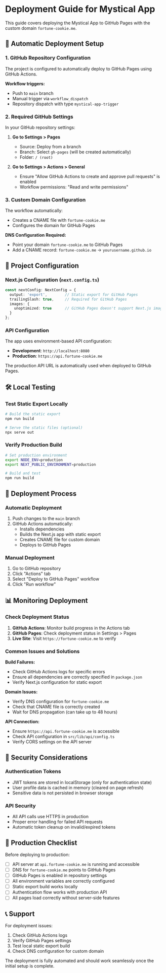 # Deployment Guide for Mystical App

This guide covers deploying the Mystical App to GitHub Pages with the custom domain `fortune-cookie.me`.

## 🚀 Automatic Deployment Setup

### 1. GitHub Repository Configuration

The project is configured to automatically deploy to GitHub Pages using GitHub Actions.

**Workflow triggers:**
- Push to `main` branch
- Manual trigger via `workflow_dispatch`
- Repository dispatch with type `mystical-app-trigger`

### 2. Required GitHub Settings

In your GitHub repository settings:

1. **Go to Settings > Pages**
   - Source: Deploy from a branch
   - Branch: Select `gh-pages` (will be created automatically)
   - Folder: `/ (root)`

2. **Go to Settings > Actions > General**
   - Ensure "Allow GitHub Actions to create and approve pull requests" is enabled
   - Workflow permissions: "Read and write permissions"

### 3. Custom Domain Configuration

The workflow automatically:
- Creates a CNAME file with `fortune-cookie.me`
- Configures the domain for GitHub Pages

**DNS Configuration Required:**
- Point your domain `fortune-cookie.me` to GitHub Pages
- Add a CNAME record: `fortune-cookie.me` → `yourusername.github.io`

## 📁 Project Configuration

### Next.js Configuration (`next.config.ts`)

```typescript
const nextConfig: NextConfig = {
  output: 'export',        // Static export for GitHub Pages
  trailingSlash: true,     // Required for GitHub Pages
  images: {
    unoptimized: true      // GitHub Pages doesn't support Next.js image optimization
  }
};
```

### API Configuration

The app uses environment-based API configuration:

- **Development**: `http://localhost:8080`
- **Production**: `https://api.fortune-cookie.me`

The production API URL is automatically used when deployed to GitHub Pages.

## 🛠 Local Testing

### Test Static Export Locally

```bash
# Build the static export
npm run build

# Serve the static files (optional)
npx serve out
```

### Verify Production Build

```bash
# Set production environment
export NODE_ENV=production
export NEXT_PUBLIC_ENVIRONMENT=production

# Build and test
npm run build
```

## 🔧 Deployment Process

### Automatic Deployment

1. Push changes to the `main` branch
2. GitHub Actions automatically:
   - Installs dependencies
   - Builds the Next.js app with static export
   - Creates CNAME file for custom domain
   - Deploys to GitHub Pages

### Manual Deployment

1. Go to GitHub repository
2. Click "Actions" tab
3. Select "Deploy to GitHub Pages" workflow
4. Click "Run workflow"

## 📊 Monitoring Deployment

### Check Deployment Status

1. **GitHub Actions**: Monitor build progress in the Actions tab
2. **GitHub Pages**: Check deployment status in Settings > Pages
3. **Live Site**: Visit `https://fortune-cookie.me` to verify

### Common Issues and Solutions

**Build Failures:**
- Check GitHub Actions logs for specific errors
- Ensure all dependencies are correctly specified in `package.json`
- Verify Next.js configuration for static export

**Domain Issues:**
- Verify DNS configuration for `fortune-cookie.me`
- Check that CNAME file is correctly created
- Wait for DNS propagation (can take up to 48 hours)

**API Connection:**
- Ensure `https://api.fortune-cookie.me` is accessible
- Check API configuration in `src/lib/api/config.ts`
- Verify CORS settings on the API server

## 🔐 Security Considerations

### Authentication Tokens

- JWT tokens are stored in localStorage (only for authentication state)
- User profile data is cached in memory (cleared on page refresh)
- Sensitive data is not persisted in browser storage

### API Security

- All API calls use HTTPS in production
- Proper error handling for failed API requests
- Automatic token cleanup on invalid/expired tokens

## 🚧 Production Checklist

Before deploying to production:

- [ ] API server at `api.fortune-cookie.me` is running and accessible
- [ ] DNS for `fortune-cookie.me` points to GitHub Pages
- [ ] GitHub Pages is enabled in repository settings
- [ ] All environment variables are correctly configured
- [ ] Static export build works locally
- [ ] Authentication flow works with production API
- [ ] All pages load correctly without server-side features

## 📞 Support

For deployment issues:
1. Check GitHub Actions logs
2. Verify GitHub Pages settings
3. Test local static export build
4. Check DNS configuration for custom domain

The deployment is fully automated and should work seamlessly once the initial setup is complete.